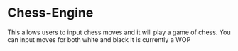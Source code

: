 # Chess-Engine
This allows users to input chess moves and it will play a game of chess.
You can input moves for both white and black
It is currently a WOP
